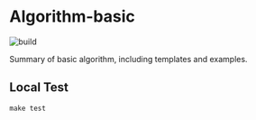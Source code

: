 # Algorithm-basic

![build](https://github.com/nce3xin/algorithm-basic/actions/workflows/ci.yml/badge.svg)

Summary of basic algorithm, including templates and examples.

## Local Test

```shell
make test
```